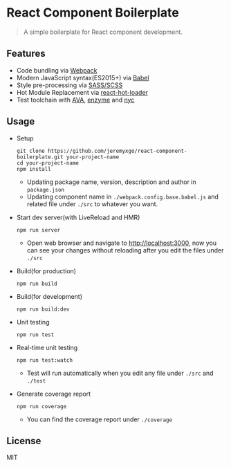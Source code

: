 # React Component Boilerplate

> A simple boilerplate for React component development.

## Features

* Code bundling via [Webpack](https://webpack.github.io)
* Modern JavaScript syntax(ES2015+) via [Babel](https://babeljs.io)
* Style pre-processing via [SASS/SCSS](http://sass-lang.com)
* Hot Module Replacement via [react-hot-loader](https://github.com/gaearon/react-hot-loader)
* Test toolchain with [AVA](https://github.com/avajs/ava), [enzyme](https://github.com/airbnb/enzyme) and [nyc](https://github.com/istanbuljs/nyc)

## Usage

* Setup

    ```
    git clone https://github.com/jeremyxgo/react-component-boilerplate.git your-project-name
    cd your-project-name
    npm install
    ```
    - Updating package name, version, description and author in `package.json`
    - Updating component name in `./webpack.config.base.babel.js` and related file under `./src` to whatever you want.

* Start dev server(with LiveReload and HMR)

    ```
    npm run server
    ```
    - Open web browser and navigate to [http://localhost:3000](http://localhost:3000),
    now you can see your changes without reloading after you edit the files under `./src`

* Build(for production)
    ```
    npm run build
    ```

* Build(for development)
    ```
    npm run build:dev
    ```

* Unit testing
    ```
    npm run test
    ```

* Real-time unit testing
    ```
    npm run test:watch
    ```
    - Test will run automatically when you edit any file under `./src` and `./test`

* Generate coverage report
    ```
    npm run coverage
    ```
    - You can find the coverage report under `./coverage`

## License

MIT